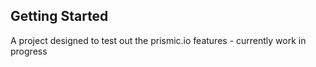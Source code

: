 ## Getting Started

A project designed to test out the prismic.io features - currently work in progress


